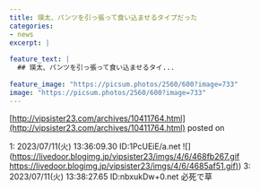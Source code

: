 ```yaml
---
title: 瑛太、パンツを引っ張って食い込ませるタイプだった
categories:
- news
excerpt: |
  
feature_text: |
  ## 瑛太、パンツを引っ張って食い込ませるタイ...
  
feature_image: "https://picsum.photos/2560/600?image=733"
image: "https://picsum.photos/2560/600?image=733"
---
```


[http://vipsister23.com/archives/10411764.html](http://vipsister23.com/archives/10411764.html)
posted on 

<!--more-->

1: 2023/07/11(火) 13:36:09.30 ID:1PcUEiE/a.net ![](https://livedoor.blogimg.jp/vipsister23/imgs/4/6/468fb267.gif [https://livedoor.blogimg.jp/vipsister23/imgs/4/6/4685af51.gif)](https://livedoor.blogimg.jp/vipsister23/imgs/4/6/4685af51.gif)) 3: 2023/07/11(火) 13:38:27.65 ID:nbxukDw+0.net 必死で草
